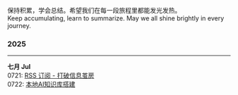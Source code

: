 保持积累，学会总结。希望我们在每一段旅程里都能发光发热。  
Keep accumulating, learn to summarize. May we all shine brightly in every journey.
### 2025
___
**七月 Jul**  
0721: [RSS 订阅 - 打破信息茧房](https://github.com/KreivenWang/journey/blob/main/issue-1.md)    
0722: [本地AI知识库搭建](https://github.com/KreivenWang/journey/blob/main/issue-2.md)  

